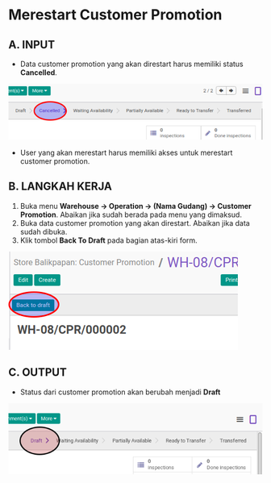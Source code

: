 # Merestart Customer Promotion

## A. INPUT

* Data customer promotion yang akan direstart harus memiliki status **Cancelled**.

![](../../img/customer-promotion/status-cancel.png)

* User yang akan merestart harus memiliki akses untuk merestart customer promotion.

## B. LANGKAH KERJA

1. Buka menu **Warehouse -> Operation -> (Nama Gudang) -> Customer Promotion**. Abaikan jika sudah berada pada menu yang dimaksud.
2. Buka data customer promotion yang akan direstart. Abaikan jika data sudah dibuka.
3. Klik tombol **Back To Draft** pada bagian atas-kiri form.

![](../../img/customer-promotion/tombol-restart.png)

## C. OUTPUT

* Status dari customer promotion akan berubah menjadi **Draft**

![](../../img/customer-promotion/status-draft.png)
